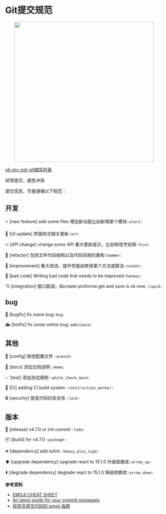# Git提交规范

<p align="center"><img width="446"src="https://cloud.githubusercontent.com/assets/12554487/21536530/f7c8e06c-cdbe-11e6-9201-71e48ea681bf.png"></p>

[oh-my-zsh git缩写列表](https://github.com/robbyrussell/oh-my-zsh/wiki/Plugin:git)

经常提交，避免冲突

提交信息，尽量遵循以下规范：

## 开发

:star: [new feature] add some files 增加新功能比如新增某个模块`:star2:` 

🎨 [UI update] 界面样式相关更新`:art:`

🔥 [API change] change some API 重大更新提示，比如修改字段等`:fire:`

:hammer: [refactor] 包括文件代码结构以及代码风格的重构`:hammer:`

🚀 [improvement] 重大改进，提升性能如修改某个方法或算法`:rocket:`

:hankey: [bad code] Writing bad code that needs to be improved`:hankey:`

💘 [integration] 接口联调，如create proforma get and save is ok now `:cupid:`

## bug

🐛 [bugfix] fix some bug`:bug:`

🚑 [hotfix] fix some online bug`:ambulance:`

## 其他

🔧 [config] 修改配置文件 `:wrench:`

📝 [docs] 添加文档说明 `:memo:`

✅ [test] 添加测试用例 `:white_check_mark:`

:construction_worker: [CI] adding CI build system `:construction_worker:`

🔒 [security] 提高代码的安全性 `:lock:`

## 版本

🎉 [release] v4.7.0 or init commit `:tada:`

📦 [build] for v4.7.0 `:package:`

➕ [dependency] add eslint `:heavy_plus_sign:`

⬆️ [upgrade dependency] upgrade react to 15.1.0 升级依赖库`:arrow_up:`

⬇️ [degrade dependency] degrade react to 15.1.0 降级依赖库`:arrow_down:`

**参考资料**
- [EMOJI CHEAT SHEET](http://www.webpagefx.com/tools/emoji-cheat-sheet/)
- [An emoji guide for your commit messages](https://gitmoji.carloscuesta.me/)
- [程序员提交代码的 emoji 指南](https://mp.weixin.qq.com/s?__biz=MzA4NjE3MDg4OQ==&mid=2650963837&idx=1&sn=6417ad5d02622fb2b4f765170e95dfa7&chksm=843a131bb34d9a0d5c05eac862140d1b6fb564705f429c04130e76665565219ec901b80b5dbf&scene=0&key=9ed31d4918c154c80e8a1dfe988abcae225f495f1b1c7f026f9d69487a8f1eb59995b28a66b0d3679c401d6d275269cb7e19499201ec507b1f0da5b6715d430267484a12b7d0694bd658971a73946d43&ascene=0&uin=MjYzMTM3MDAyMA%3D%3D&devicetype=iMac+MacBookPro11%2C5+OSX+OSX+10.12.1+build(16B2555)&version=12010110&nettype=WIFI&fontScale=100&pass_ticket=%2FnQj%2F011m0TtCRyox%2FSNtPQcjs27jx1su6D0S3X1WIXPtfmRBYE2R3krVSOz5f9Z)
